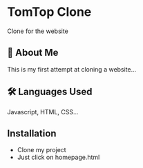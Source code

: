 # TomTop Clone

Clone for the website


## 🚀 About Me
This is my first attempt at cloning a website... 


## 🛠 Languages Used
Javascript, HTML, CSS...


## Installation

- Clone my project 
- Just click on homepage.html
    
